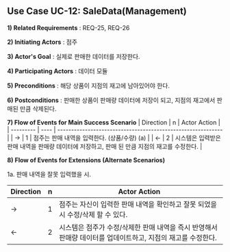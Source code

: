 ## Use Case UC-12: SaleData(Management)
**1) Related Requirements** : REQ-25, REQ-26

**2) Initiating Actors** : 점주

**3) Actor's Goal** : 실제로 판매한 데이터를 저장한다.

**4) Participating Actors** : 데이터 모듈

**5) Preconditions** : 해당 상품이 지점의 재고에 남아있어야 한다.

**6) Postconditions** :  판매한 상품이 판매량 데이터에 저장이 되고, 지점의 재고에서 판매된 만큼 삭제된다.

**7) Flow of Events for Main Success Scenario**
| Direction | n    | Actor Action                                                 |
| --------- | ---- | ------------------------------------------------------------ |
| →         | 1    | 점주는 판매 내역을 입력한다. (상품/수량) (a)                 |
| ←         | 2    | 시스템은 입력받은 판매 내역을 판매량 데이터에 저장하고, 판매 된 만큼 지점의 재고를 수정한다. |

**8) Flow of Events for Extensions (Alternate Scenarios)**

1a. 판매 내역을 잘못 입력했을 시.

| Direction | n    | Actor Action                                                 |
| --------- | ---- | ------------------------------------------------------------ |
| →         | 1    | 점주는 자신이 입력한 판매 내역을 확인하고 잘못 되었을 시 수정/삭제 할 수 있다. |
| ←         | 2    | 시스템은 점주가 수정/삭제한 판매 내역을 즉시 반영해서 판매량 데이터를 업데이트하고, 지점의 재고를 수정한다. |

